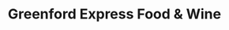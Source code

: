 ---
title: "Greenford Express Food & Wine"
url: /greenford/greenford-express-food-and-wine/
shop: convenience
---